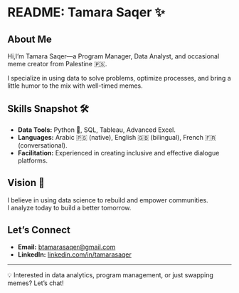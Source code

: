 # README: Tamara Saqer ✨

## About Me

Hi,I’m Tamara Saqer—a Program Manager, Data Analyst,
and occasional meme creator from Palestine 🇵🇸.

I specialize in using data to solve problems, optimize processes,
 and bring a little humor to the mix with well-timed memes.

## Skills Snapshot 🛠️

- **Data Tools:** Python 🐍, SQL, Tableau, Advanced Excel.
- **Languages:** Arabic 🇵🇸 (native), English 🇬🇧 (bilingual), French 🇫🇷 (conversational).
- **Facilitation:** Experienced in creating inclusive and effective dialogue platforms.

## Vision 🌟

I believe in using data science to rebuild and empower communities.  
I analyze today to build a better tomorrow.

## Let’s Connect

- **Email:** [btamarasaqer@gmail.com](mailto:btamarasaqer@gmail.com)
- **LinkedIn:** [linkedin.com/in/tamarasaqer](https://linkedin.com/in/tamarasaqer)

---

💡 Interested in data analytics, program management, or just swapping memes?
 Let’s chat!
